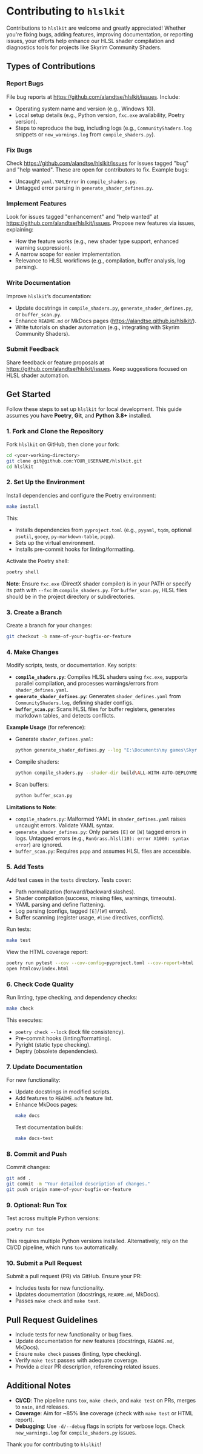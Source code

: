 # Contributing to `hlslkit`

Contributions to `hlslkit` are welcome and greatly appreciated! Whether you're fixing bugs, adding features, improving documentation, or reporting issues, your efforts help enhance our HLSL shader compilation and diagnostics tools for projects like Skyrim Community Shaders.

## Types of Contributions

### Report Bugs

File bug reports at <https://github.com/alandtse/hlslkit/issues>. Include:

-   Operating system name and version (e.g., Windows 10).
-   Local setup details (e.g., Python version, `fxc.exe` availability, Poetry version).
-   Steps to reproduce the bug, including logs (e.g., `CommunityShaders.log` snippets or `new_warnings.log` from `compile_shaders.py`).

### Fix Bugs

Check <https://github.com/alandtse/hlslkit/issues> for issues tagged "bug" and "help wanted". These are open for contributors to fix. Example bugs:

-   Uncaught `yaml.YAMLError` in `compile_shaders.py`.
-   Untagged error parsing in `generate_shader_defines.py`.

### Implement Features

Look for issues tagged "enhancement" and "help wanted" at <https://github.com/alandtse/hlslkit/issues>. Propose new features via issues, explaining:

-   How the feature works (e.g., new shader type support, enhanced warning suppression).
-   A narrow scope for easier implementation.
-   Relevance to HLSL workflows (e.g., compilation, buffer analysis, log parsing).

### Write Documentation

Improve `hlslkit`’s documentation:

-   Update docstrings in `compile_shaders.py`, `generate_shader_defines.py`, or `buffer_scan.py`.
-   Enhance `README.md` or MkDocs pages (<https://alandtse.github.io/hlslkit/>).
-   Write tutorials on shader automation (e.g., integrating with Skyrim Community Shaders).

### Submit Feedback

Share feedback or feature proposals at <https://github.com/alandtse/hlslkit/issues>. Keep suggestions focused on HLSL shader automation.

## Get Started

Follow these steps to set up `hlslkit` for local development. This guide assumes you have **Poetry**, **Git**, and **Python 3.8+** installed.

### 1. Fork and Clone the Repository

Fork `hlslkit` on GitHub, then clone your fork:

```bash
cd <your-working-directory>
git clone git@github.com:YOUR_USERNAME/hlslkit.git
cd hlslkit
```

### 2. Set Up the Environment

Install dependencies and configure the Poetry environment:

```bash
make install
```

This:

-   Installs dependencies from `pyproject.toml` (e.g., `pyyaml`, `tqdm`, optional `psutil`, `gooey`, `py-markdown-table`, `pcpp`).
-   Sets up the virtual environment.
-   Installs pre-commit hooks for linting/formatting.

Activate the Poetry shell:

```bash
poetry shell
```

**Note**: Ensure `fxc.exe` (DirectX shader compiler) is in your PATH or specify its path with `--fxc` in `compile_shaders.py`. For `buffer_scan.py`, HLSL files should be in the project directory or subdirectories.

### 3. Create a Branch

Create a branch for your changes:

```bash
git checkout -b name-of-your-bugfix-or-feature
```

### 4. Make Changes

Modify scripts, tests, or documentation. Key scripts:

-   **`compile_shaders.py`**: Compiles HLSL shaders using `fxc.exe`, supports parallel compilation, and processes warnings/errors from `shader_defines.yaml`.
-   **`generate_shader_defines.py`**: Generates `shader_defines.yaml` from `CommunityShaders.log`, defining shader configs.
-   **`buffer_scan.py`**: Scans HLSL files for buffer registers, generates markdown tables, and detects conflicts.

**Example Usage** (for reference):

-   Generate `shader_defines.yaml`:
    ```bash
    python generate_shader_defines.py --log "E:\Documents\my games\Skyrim Special Edition\SKSE\CommunityShaders.log" --output shader_defines.yaml
    ```
-   Compile shaders:
    ```bash
    python compile_shaders.py --shader-dir build\ALL-WITH-AUTO-DEPLOYMENT\aio\Shaders --output-dir build\ShaderCache --config shader_defines.yaml --jobs 4 --max-warnings 0
    ```
-   Scan buffers:
    ```bash
    python buffer_scan.py
    ```

**Limitations to Note**:

-   `compile_shaders.py`: Malformed YAML in `shader_defines.yaml` raises uncaught errors. Validate YAML syntax.
-   `generate_shader_defines.py`: Only parses `[E]` or `[W]` tagged errors in logs. Untagged errors (e.g., `RunGrass.hlsl(10): error X1000: syntax error`) are ignored.
-   `buffer_scan.py`: Requires `pcpp` and assumes HLSL files are accessible.

### 5. Add Tests

Add test cases in the `tests` directory. Tests cover:

-   Path normalization (forward/backward slashes).
-   Shader compilation (success, missing files, warnings, timeouts).
-   YAML parsing and define flattening.
-   Log parsing (configs, tagged `[E]`/`[W]` errors).
-   Buffer scanning (register usage, `#line` directives, conflicts).

Run tests:

```bash
make test
```

View the HTML coverage report:

```bash
poetry run pytest --cov --cov-config=pyproject.toml --cov-report=html
open htmlcov/index.html
```

### 6. Check Code Quality

Run linting, type checking, and dependency checks:

```bash
make check
```

This executes:

-   `poetry check --lock` (lock file consistency).
-   Pre-commit hooks (linting/formatting).
-   Pyright (static type checking).
-   Deptry (obsolete dependencies).

### 7. Update Documentation

For new functionality:

-   Update docstrings in modified scripts.
-   Add features to `README.md`’s feature list.
-   Enhance MkDocs pages:
    ```bash
    make docs
    ```
    Test documentation builds:
    ```bash
    make docs-test
    ```

### 8. Commit and Push

Commit changes:

```bash
git add .
git commit -m "Your detailed description of changes."
git push origin name-of-your-bugfix-or-feature
```

### 9. Optional: Run Tox

Test across multiple Python versions:

```bash
poetry run tox
```

This requires multiple Python versions installed. Alternatively, rely on the CI/CD pipeline, which runs `tox` automatically.

### 10. Submit a Pull Request

Submit a pull request (PR) via GitHub. Ensure your PR:

-   Includes tests for new functionality.
-   Updates documentation (docstrings, `README.md`, MkDocs).
-   Passes `make check` and `make test`.

## Pull Request Guidelines

-   Include tests for new functionality or bug fixes.
-   Update documentation for new features (docstrings, `README.md`, MkDocs).
-   Ensure `make check` passes (linting, type checking).
-   Verify `make test` passes with adequate coverage.
-   Provide a clear PR description, referencing related issues.

## Additional Notes

-   **CI/CD**: The pipeline runs `tox`, `make check`, and `make test` on PRs, merges to `main`, and releases.
-   **Coverage**: Aim for ~85% line coverage (check with `make test` or HTML report).
-   **Debugging**: Use `-d/--debug` flags in scripts for verbose logs. Check `new_warnings.log` for `compile_shaders.py` issues.

Thank you for contributing to `hlslkit`!

